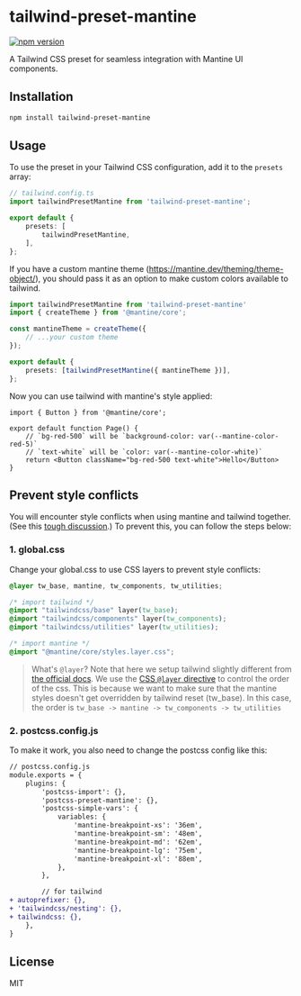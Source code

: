 # tailwind-preset-mantine

[![npm version](https://img.shields.io/npm/v/tailwind-preset-mantine.svg)](https://www.npmjs.com/package/tailwind-preset-mantine)

A Tailwind CSS preset for seamless integration with Mantine UI components.

## Installation

```bash
npm install tailwind-preset-mantine
```

## Usage

To use the preset in your Tailwind CSS configuration, add it to the `presets` array:

```ts
// tailwind.config.ts
import tailwindPresetMantine from 'tailwind-preset-mantine';

export default {
	presets: [
		tailwindPresetMantine,
	],
};
```

If you have a custom mantine theme (https://mantine.dev/theming/theme-object/), you should pass it as an option to make custom colors available to tailwind.

```ts
import tailwindPresetMantine from 'tailwind-preset-mantine'
import { createTheme } from '@mantine/core';

const mantineTheme = createTheme({
	// ...your custom theme
});

export default {
	presets: [tailwindPresetMantine({ mantineTheme })],
};
```

Now you can use tailwind with mantine's style applied:

```tsx
import { Button } from '@mantine/core';

export default function Page() {
	// `bg-red-500` will be `background-color: var(--mantine-color-red-5)`
	// `text-white` will be `color: var(--mantine-color-white)`
	return <Button className="bg-red-500 text-white">Hello</Button>
}
```

## Prevent style conflicts

You will encounter style conflicts when using mantine and tailwind together. (See this [tough discussion](https://github.com/orgs/mantinedev/discussions/1672).) To prevent this, you can follow the steps below:

### 1. global.css

Change your global.css to use CSS layers to prevent style conflicts:

```css
@layer tw_base, mantine, tw_components, tw_utilities;

/* import tailwind */
@import "tailwindcss/base" layer(tw_base);
@import "tailwindcss/components" layer(tw_components);
@import "tailwindcss/utilities" layer(tw_utilities);

/* import mantine */
@import "@mantine/core/styles.layer.css";
```

> What's `@layer`?
> Note that here we setup tailwind slightly different from [the official docs](https://arc.net/l/quote/eifghbsm). We use the [CSS `@layer` directive](https://developer.mozilla.org/en-US/docs/Web/CSS/@layer) to control the order of the css. This is because we want to make sure that the mantine styles doesn't get overridden by tailwind reset (tw_base). In this case, the order is `tw_base -> mantine -> tw_components -> tw_utilities`

### 2. postcss.config.js

To make it work, you also need to change the postcss config like this:

```diff
// postcss.config.js
module.exports = {
	plugins: {
		'postcss-import': {},
		'postcss-preset-mantine': {},
		'postcss-simple-vars': {
			variables: {
				'mantine-breakpoint-xs': '36em',
				'mantine-breakpoint-sm': '48em',
				'mantine-breakpoint-md': '62em',
				'mantine-breakpoint-lg': '75em',
				'mantine-breakpoint-xl': '88em',
			},
		},

		// for tailwind
+ autoprefixer: {},
+ 'tailwindcss/nesting': {},
+ tailwindcss: {},
	},
}
```

## License

MIT
